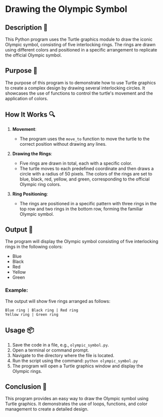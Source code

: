 # Drawing the Olympic Symbol

## Description 📝

This Python program uses the Turtle graphics module to draw the iconic Olympic symbol, consisting of five interlocking rings. The rings are drawn using different colors and positioned in a specific arrangement to replicate the official Olympic symbol.

## Purpose 🎯

The purpose of this program is to demonstrate how to use Turtle graphics to create a complex design by drawing several interlocking circles. It showcases the use of functions to control the turtle's movement and the application of colors.

## How It Works 🔍

1. **Movement**:
    - The program uses the `move_to` function to move the turtle to the correct position without drawing any lines.
2. **Drawing the Rings**:

    - Five rings are drawn in total, each with a specific color.
    - The turtle moves to each predefined coordinate and then draws a circle with a radius of 50 pixels. The colors of the rings are set to blue, black, red, yellow, and green, corresponding to the official Olympic ring colors.

3. **Ring Positioning**:
    - The rings are positioned in a specific pattern with three rings in the top row and two rings in the bottom row, forming the familiar Olympic symbol.

## Output 📜

The program will display the Olympic symbol consisting of five interlocking rings in the following colors:

-   Blue
-   Black
-   Red
-   Yellow
-   Green

### Example:

The output will show five rings arranged as follows:

```
Blue ring | Black ring | Red ring
Yellow ring | Green ring
```

## Usage 📦

1. Save the code in a file, e.g., `olympic_symbol.py`.
2. Open a terminal or command prompt.
3. Navigate to the directory where the file is located.
4. Run the script using the command:
   `python olympic_symbol.py`
5. The program will open a Turtle graphics window and display the Olympic rings.

## Conclusion 🚀

This program provides an easy way to draw the Olympic symbol using Turtle graphics. It demonstrates the use of loops, functions, and color management to create a detailed design.
